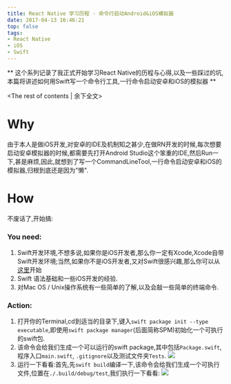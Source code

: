 ```yaml
---
title: React Native 学习历程 - 命令行启动Android&iOS模拟器
date: 2017-04-13 16:46:21
top: false
tags:
- React Native
- iOS
- Swift
---
```

** 这个系列记录了我正式开始学习React Native的历程与心得,以及一些踩过的坑,本篇将讲述如何用Swift写一个命令行工具,一行命令启动安卓和iOS的模拟器 **
<!-- more -->
<The rest of contents | 余下全文>

# Why
由于本人是做iOS开发,对安卓的IDE及机制知之甚少,在做RN开发的时候,每次想要启动安卓模拟器的时候,都需要先打开Android Studio这个笨重的IDE,然后Run一下,甚是麻烦,因此,就想到了写一个CommandLineTool,一行命令启动安卓和iOS的模拟器,归根到底还是因为"懒".
# How
不废话了,开始搞:
### You need:
1. Swift开发环境,不想多说,如果你是iOS开发者,那么你一定有Xcode,Xcode自带Swift开发环境;当然,如果你不是iOS开发者,又对Swift很感兴趣,那么你可以从[这里](https://swift.org/getting-started/)开始
2. Swift 语法基础和一些iOS开发的经验.
3. 对Mac OS / Unix操作系统有一些简单的了解,以及会敲一些简单的终端命令.

### Action:
1. 打开你的Terminal,cd到适当的目录下,键入`swift package init --type executable`,即使用`swift package manager`(后面简称SPM)初始化一个可执行的swift包.
2. 该命令会给我们生成一个可以运行的swift package,其中包括`Package.swift`,程序入口`main.swift`, `.gitignore`以及测试文件夹`Tests`.
    ![](./imgs/package_init.png)
3. 运行一下看看:首先,先`swift build`编译一下,该命令会给我们生成一个可执行文件,位置在`./.build/debug/test`,我们执行一下看看:
    ![](./imgs/swift_build.png)


